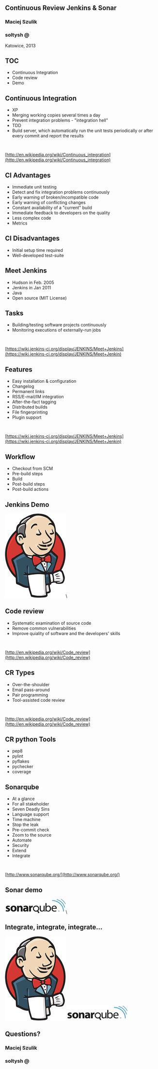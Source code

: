 ## Continuous Review Jenkins & Sonar ##

### Maciej Szulik ###

### soltysh @ <i class="fa-twitter"></i><i class="fa-github"></i><i class="fa-bitbucket"></i> ###

Katowice, 2013

## TOC ##

* Continuous Integration
* Code review
* Demo

## Continuous Integration ##

* XP
* Merging working copies several times a day
* Prevent integration problems - "integration hell"
* TDD
* Build server, which automatically run the unit tests periodically or after 
  every commit and report the results

&nbsp;

[http://en.wikipedia.org/wiki/Continuous_integration](http://en.wikipedia.org/wiki/Continuous_integration)

## CI Advantages ##

* Immediate unit testing
* Detect and fix integration problems continuously
* Early warning of broken/incompatible code
* Early warning of conflicting changes
* Constant availability of a "current" build
* Immediate feedback to developers on the quality
* Less complex code
* Metrics

## CI Disadvantages ##

* Initial setup time required
* Well-developed test-suite

## Meet Jenkins ##

* Hudson in Feb. 2005
* Jenkins in Jan 2011
* Java
* Open source (MIT License)

## Tasks ##

* Building/testing software projects continuously
* Monitoring executions of externally-run jobs

&nbsp;

[https://wiki.jenkins-ci.org/display/JENKINS/Meet+Jenkins](https://wiki.jenkins-ci.org/display/JENKINS/Meet+Jenkin)

## Features ##

* Easy installation & configuration
* Changelog
* Permanent links
* RSS/E-mail/IM integration
* After-the-fact tagging
* Distributed builds
* File fingerprinting
* Plugin support

&nbsp;

[https://wiki.jenkins-ci.org/display/JENKINS/Meet+Jenkins](https://wiki.jenkins-ci.org/display/JENKINS/Meet+Jenkin)

## Workflow ##

* Checkout from SCM
* Pre-build steps
* Build
* Post-build steps
* Post-build actions

## Jenkins Demo ##

![Jenkins](img/jenkins.png)\ 

## Code review ##

* Systematic examination of source code
* Remove common vulnerabilities
* Improve quiality of software and the developers' skills

&nbsp;

[http://en.wikipedia.org/wiki/Code_review](http://en.wikipedia.org/wiki/Code_review)

## CR Types ##

* Over-the-shoulder
* Email pass-around
* Pair programming
* Tool-assisted code review

&nbsp;

[http://en.wikipedia.org/wiki/Code_review](http://en.wikipedia.org/wiki/Code_review)

## CR python Tools ##

* pep8
* pylint
* pyflakes
* pychecker
* coverage

## Sonarqube ##

* At a glance
* For all stakeholder
* Seven Deadly Sins
* Language support
* Time machine
* Stop the leak
* Pre-commit check
* Zoom to the source
* Automate
* Security
* Extend
* Integrate

&nbsp;

[http://www.sonarqube.org/](http://www.sonarqube.org/)

## Sonar demo ##

![Sonarqube](img/sonarqube.png)\ 

## Integrate, integrate, integrate... ##

![Jenkins](img/jenkins.png)
![Sonarqube](img/sonarqube.png)

## Questions? ##

### Maciej Szulik ###

### soltysh @ <i class="fa-twitter"></i><i class="fa-github"></i><i class="fa-bitbucket"></i> ###

